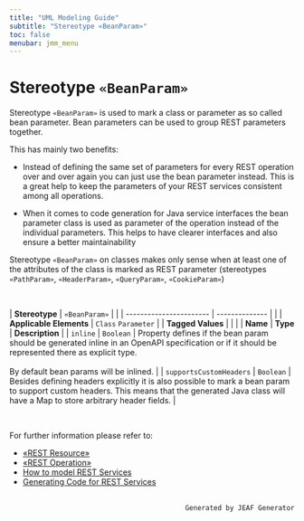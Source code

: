 ```yaml
---
title: "UML Modeling Guide"
subtitle: "Stereotype «BeanParam»"
toc: false
menubar: jmm_menu
---
```


# Stereotype `«BeanParam»`
Stereotype `«BeanParam»` is used to mark a class or parameter as so called bean parameter. Bean parameters can be used to group REST parameters together. 

This has mainly two benefits:

- Instead of defining the same set of parameters for every REST operation over and over again you can just use the bean parameter instead. This is a great help to keep the parameters of your REST services consistent among all operations.

- When it comes to code generation for Java service interfaces the bean parameter class is used as parameter of the operation instead of the individual parameters. This helps to have clearer interfaces and also ensure a better maintainability

Stereotype `«BeanParam»` on classes makes only sense when at least one of the attributes of the class is marked as REST parameter (stereotypes `«PathParam»`, `«HeaderParam»`, `«QueryParam»`, `«CookieParam»`)

<br>

| **Stereotype**          | `«BeanParam»` | |
| ----------------------- | -------------- | |
| **Applicable Elements** | `Class` `Parameter`        |
| **Tagged Values**       |                       |                                                                                                                                                                                                          |
| **Name**                | **Type**              | **Description**                                                                                                                                                                                          |
| `inline`   | `Boolean` | Property defines if the bean  param should be generated inline in an OpenAPI specification or if it should be represented there as explicit type.<br><br>By default bean params will be inlined. |
| `supportsCustomHeaders`   | `Boolean` | Besides defining headers explicitly it is also possible to mark a bean param to support custom headers. This means that the generated Java class will have a Map to store arbitrary header fields.  |

<br>

For further information please refer to:
- [«REST Resource»](/uml-modeling-guide/jmm/RESTResource)
- [«REST Operation»](/uml-modeling-guide/jmm/RESTOperation)
- [How to model REST Services](/uml-modeling-guide/how-to-model-rest-service-apis)
- [Generating Code for REST Services](/developer-guide/code-for-jeaf-services)


<br>

<div style="text-align: right"><code>Generated by JEAF Generator</code></div>

    